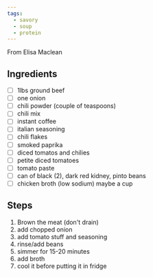 ```yaml
---
tags: 
  - savory
  - soup
  - protein
---
```


From Elisa Maclean

## Ingredients

- [ ] 1lbs ground beef
- [ ] one onion
- [ ] chili powder (couple of teaspoons)
- [ ] chili mix
- [ ] instant coffee
- [ ] italian seasoning
- [ ] chili flakes
- [ ] smoked paprika
- [ ] diced tomatos and chilies
- [ ] petite diced tomatoes
- [ ] tomato paste
- [ ] can of black (2), dark red kidney, pinto beans
- [ ] chicken broth (low sodium) maybe a cup

## Steps

1. Brown the meat (don't drain)
1. add chopped onion
1. add tomato stuff and seasoning
1. rinse/add beans
1. simmer for 15-20 minutes
1. add broth
1. cool it before putting it in fridge